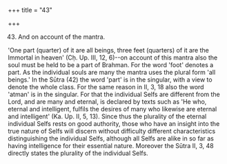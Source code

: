 +++
title = "43"

+++


43. And on account of the mantra.

'One part (quarter) of it are all beings, three feet (quarters) of it are the Immortal in heaven' (Cḥ. Up. III, 12, 6)--on account of this mantra also the soul must be held to be a part of Brahman. For the word 'foot' denotes a part. As the individual souls are many the mantra uses the plural form 'all beings.' In the Sūtra (42) the word 'part' is in the singular, with a view to denote the whole class. For the same reason in II, 3, 18 also the word 'atman' is in the singular. For that the individual Selfs are different from the Lord, and are many and eternal, is declared by texts such as 'He who, eternal and intelligent, fulfils the desires of many who likewise are eternal and intelligent' (Ka. Up. II, 5, 13). Since thus the plurality of the eternal individual Selfs rests on good authority, those who have an insight into the true nature of Selfs will discern without difficulty different characteristics distinguishing the individual Selfs, although all Selfs are alike in so far as having intelligence for their essential nature. Moreover the Sūtra II, 3, 48 directly states the plurality of the individual Selfs.

